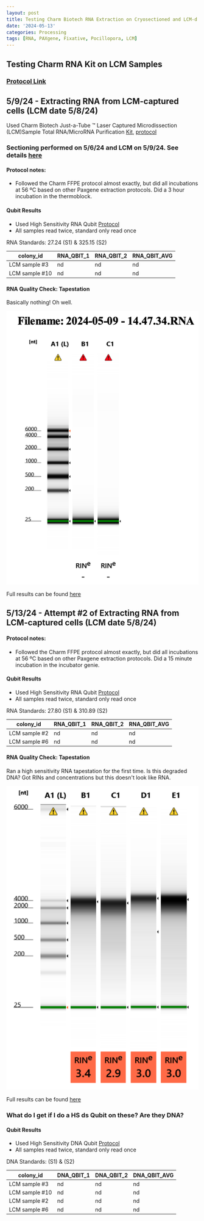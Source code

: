 ```yaml
---
layout: post
title: Testing Charm Biotech RNA Extraction on Cryosectioned and LCM-d P. acuta 
date: '2024-05-13'
categories: Processing
tags: [RNA, PAXgene, Fixative, Pocillopora, LCM]
---
```


## Testing Charm RNA Kit on LCM Samples

### [Protocol Link](https://zdellaert.github.io/ZD_Putnam_Lab_Notebook/Charm-LCM-RNA-Kit-Protocol/)

## 5/9/24 - Extracting RNA from LCM-captured cells (LCM date 5/8/24)

Used Charm Biotech Just-a-Tube ™ Laser Captured Microdissection (LCM)Sample Total RNA/MicroRNA Purification [Kit](https://www.charmbiotech.com/lcm-rna.htm), [protocol](https://github.com/zdellaert/ZD_Putnam_Lab_Notebook/blob/master/protocols/Charm_Biotech_LCM_RNA_Kit.pdf)

### Sectioning performed on 5/6/24 and LCM on 5/9/24. See details [here](https://zdellaert.github.io/ZD_Putnam_Lab_Notebook/LCM-Sample-Prep/)

#### Protocol notes:

- Followed the Charm FFPE protocol almost exactly, but did all incubations at 56 ºC based on other Paxgene extraction protocols. Did a 3 hour incubation in the thermoblock.

#### Qubit Results

- Used High Sensitivity RNA Qubit [Protocol](https://zdellaert.github.io/ZD_Putnam_Lab_Notebook/Qubit-Protocol/)
- All samples read twice, standard only read once

 RNA Standards: 27.24 (S1) & 325.15 (S2)

| colony_id | RNA_QBIT_1 | RNA_QBIT_2 | RNA_QBIT_AVG |
|-----------|------------|------------|--------------|
| LCM sample #3   |  nd |  nd        |   nd         |
| LCM sample #10  |  nd |  nd        |   nd         |

#### RNA Quality Check: Tapestation

Basically nothing! Oh well.

![2024-05-09.JPG](https://github.com/zdellaert/ZD_Putnam_Lab_Notebook/blob/master/images/tapestation/2024-05-09.JPG?raw=true)

Full results can be found [here](https://github.com/zdellaert/ZD_Putnam_Lab_Notebook/blob/master/images/tapestation/2024-05-09.pdf)

## 5/13/24 - Attempt #2 of Extracting RNA from LCM-captured cells (LCM date 5/8/24)

#### Protocol notes:

- Followed the Charm FFPE protocol almost exactly, but did all incubations at 56 ºC based on other Paxgene extraction protocols. Did a 15 minute incubation in the incubator genie.

#### Qubit Results

- Used High Sensitivity RNA Qubit [Protocol](https://zdellaert.github.io/ZD_Putnam_Lab_Notebook/Qubit-Protocol/)
- All samples read twice, standard only read once

 RNA Standards: 27.80 (S1) & 310.89 (S2)

| colony_id | RNA_QBIT_1 | RNA_QBIT_2 | RNA_QBIT_AVG |
|-----------|------------|------------|--------------|
| LCM sample #2   |  nd |  nd        |   nd         |
| LCM sample #6  |  nd |  nd        |   nd         |

#### RNA Quality Check: Tapestation

Ran a high sensitivity RNA tapestation for the first time. Is this degraded DNA? Got RINs and concentrations but this doesn't look like RNA.

![2024-05-13.JPG](https://github.com/zdellaert/ZD_Putnam_Lab_Notebook/blob/master/images/tapestation/2024-05-13.JPG?raw=true)

Full results can be found [here](https://github.com/zdellaert/ZD_Putnam_Lab_Notebook/blob/master/images/tapestation/2024-05-13.pdf)

### What do I get if I do a HS ds Qubit on these? Are they DNA?

#### Qubit Results

- Used High Sensitivity DNA Qubit [Protocol](https://zdellaert.github.io/ZD_Putnam_Lab_Notebook/Qubit-Protocol/)
- All samples read twice, standard only read once

 DNA Standards:   (S1) &   (S2)

| colony_id | DNA_QBIT_1 | DNA_QBIT_2 |  DNA_QBIT_AVG |
|-----------|------------|------------|---------------|
| LCM sample #3   |  nd |  nd        |   nd         |
| LCM sample #10  |  nd |  nd        |   nd         |
| LCM sample #2   |  nd |  nd        |   nd         |
| LCM sample #6  |  nd |  nd        |   nd         |